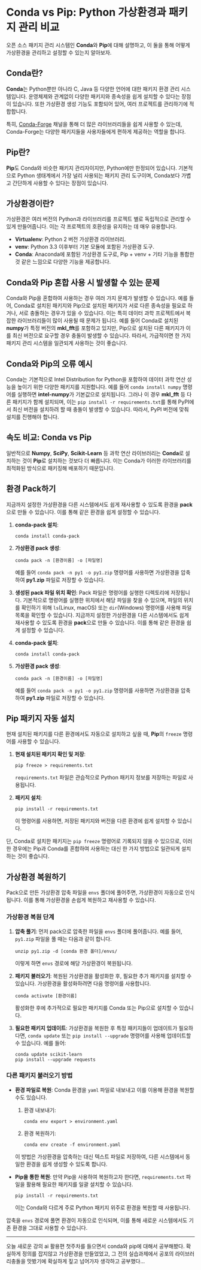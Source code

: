 # Conda vs Pip: Python 가상환경과 패키지 관리 비교

오픈 소스 패키지 관리 시스템인 **Conda**와 **Pip**에 대해 설명하고, 이 둘을 통해 어떻게 가상환경을 관리하고 설정할 수 있는지 알아보자.

## Conda란?
**Conda**는 Python뿐만 아니라 C, Java 등 다양한 언어에 대한 패키지 환경 관리 시스템입니다. 운영체제와 관계없이 다양한 패키지와 종속성을 쉽게 설치할 수 있다는 장점이 있습니다. 또한 가상환경 생성 기능도 포함되어 있어, 여러 프로젝트를 관리하기에 적합합니다.

특히, [Conda-Forge](https://conda-forge.org/) 채널을 통해 더 많은 라이브러리들을 쉽게 사용할 수 있는데, Conda-Forge는 다양한 패키지들을 사용자들에게 편하게 제공하는 역할을 합니다.

## Pip란?
**Pip**도 Conda와 비슷한 패키지 관리자이지만, Python에만 한정되어 있습니다. 기본적으로 Python 생태계에서 가장 널리 사용되는 패키지 관리 도구이며, Conda보다 가볍고 간단하게 사용할 수 있다는 장점이 있습니다.

## 가상환경이란?
가상환경은 여러 버전의 Python과 라이브러리를 프로젝트 별로 독립적으로 관리할 수 있게 만들어줍니다. 이는 각 프로젝트의 호환성을 유지하는 데 매우 유용합니다.

- **Virtualenv**: Python 2 버전 가상환경 라이브러리.
- **venv**: Python 3.3 이후부터 기본 모듈에 포함된 가상환경 도구.
- **Conda**: Anaconda에 포함된 가상환경 도구로, Pip + venv + 기타 기능을 통합한 것 같은 느낌으로 다양한 기능을 제공합니다.

## Conda와 Pip 혼합 사용 시 발생할 수 있는 문제
Conda와 Pip을 혼합하여 사용하는 경우 여러 가지 문제가 발생할 수 있습니다. 예를 들어, Conda로 설치된 패키지와 Pip으로 설치된 패키지가 서로 다른 종속성을 필요로 하거나, 서로 충돌하는 경우가 있을 수 있습니다. 이는 특히 데이터 과학 프로젝트에서 복잡한 라이브러리들이 많이 사용될 때 문제가 됩니다. 예를 들어 Conda로 설치된 **numpy**가 특정 버전의 **mkl_fft**를 포함하고 있지만, Pip으로 설치된 다른 패키지가 이를 최신 버전으로 요구할 경우 충돌이 발생할 수 있습니다. 따라서, 가급적이면 한 가지 패키지 관리 시스템을 일관되게 사용하는 것이 좋습니다.

## Conda와 Pip의 오류 예시
Conda는 기본적으로 Intel Distribution for Python을 포함하여 데이터 과학 연산 성능을 높이기 위한 다양한 패키지를 지원합니다. 예를 들어 `conda install numpy` 명령어를 실행하면 **intel-numpy**가 기본값으로 설치됩니다. 그러나 이 경우 **mkl_fft** 등 다른 패키지가 함께 설치되며, 이는 `pip install -r requirements.txt`를 통해 PyPI에서 최신 버전을 설치하려 할 때 충돌이 발생할 수 있습니다. 따라서, PyPI 버전에 맞춰 설치를 진행해야 합니다.

## 속도 비교: Conda vs Pip
일반적으로 **Numpy**, **SciPy**, **Scikit-Learn** 등 과학 연산 라이브러리는 **Conda**로 설치하는 것이 **Pip**로 설치하는 것보다 더 빠릅니다. 이는 Conda가 이러한 라이브러리를 최적화된 방식으로 패키징해 배포하기 때문입니다.

## 환경 Pack하기
지금까지 설정한 가상환경을 다른 시스템에서도 쉽게 재사용할 수 있도록 환경을 **pack**으로 만들 수 있습니다. 이를 통해 같은 환경을 쉽게 설정할 수 있습니다.

1. **conda-pack 설치**:
   ```
   conda install conda-pack
   ```

2. **가상환경 pack 생성**:
   ```
   conda pack -n [환경이름] -o [파일명]
   ```
   예를 들어 `conda pack -n py1 -o py1.zip` 명령어를 사용하면 가상환경을 압축하여 **py1.zip** 파일로 저장할 수 있습니다.

3. **생성된 pack 파일 위치 확인**:
   Pack 파일은 명령어를 실행한 디렉토리에 저장됩니다. 기본적으로 명령어를 실행한 위치에서 해당 파일을 찾을 수 있으며, 파일의 위치를 확인하기 위해 `ls`(Linux, macOS) 또는 `dir`(Windows) 명령어를 사용해 파일 목록을 확인할 수 있습니다.
지금까지 설정한 가상환경을 다른 시스템에서도 쉽게 재사용할 수 있도록 환경을 **pack**으로 만들 수 있습니다. 이를 통해 같은 환경을 쉽게 설정할 수 있습니다.

1. **conda-pack 설치**:
   ```
   conda install conda-pack
   ```

2. **가상환경 pack 생성**:
   ```
   conda pack -n [환경이름] -o [파일명]
   ```
   예를 들어 `conda pack -n py1 -o py1.zip` 명령어를 사용하면 가상환경을 압축하여 **py1.zip** 파일로 저장할 수 있습니다.

## Pip 패키지 자동 설치
현재 설치된 패키지를 다른 환경에서도 자동으로 설치하고 싶을 때, **Pip**의 `freeze` 명령어를 사용할 수 있습니다.

1. **현재 설치된 패키지 확인 및 저장**:
   ```
   pip freeze > requirements.txt
   ```
   `requirements.txt` 파일은 관습적으로 Python 패키지 정보를 저장하는 파일로 사용됩니다.

2. **패키지 설치**:
   ```
   pip install -r requirements.txt
   ```
   이 명령어를 사용하면, 저장된 패키지와 버전을 다른 환경에 쉽게 설치할 수 있습니다.

단, Conda로 설치한 패키지는 `pip freeze` 명령어로 기록되지 않을 수 있으므로, 이러한 경우에는 Pip과 Conda를 혼합하여 사용하는 대신 한 가지 방법으로 일관되게 설치하는 것이 좋습니다.

## 가상환경 복원하기
Pack으로 만든 가상환경 압축 파일을 `envs` 폴더에 풀어주면, 가상환경이 자동으로 인식됩니다. 이를 통해 가상환경을 손쉽게 복원하고 재사용할 수 있습니다.

### 가상환경 복원 단계
1. **압축 풀기**: 먼저 pack으로 압축한 파일을 `envs` 폴더에 풀어줍니다. 예를 들어, `py1.zip` 파일을 풀 때는 다음과 같이 합니다.
   ```
   unzip py1.zip -d [conda 환경 폴더]/envs/
   ```
   이렇게 하면 `envs` 경로에 해당 가상환경이 복원됩니다.

2. **패키지 불러오기**: 복원된 가상환경을 활성화한 후, 필요한 추가 패키지를 설치할 수 있습니다. 가상환경을 활성화하려면 다음 명령어를 사용합니다.
   ```
   conda activate [환경이름]
   ```
   활성화한 후에 추가적으로 필요한 패키지를 Conda 또는 Pip으로 설치할 수 있습니다.

3. **필요한 패키지 업데이트**: 가상환경을 복원한 후 특정 패키지들이 업데이트가 필요하다면, `conda update` 또는 `pip install --upgrade` 명령어를 사용해 업데이트할 수 있습니다. 예를 들어:
   ```
   conda update scikit-learn
   pip install --upgrade requests
   ```

### 다른 패키지 불러오기 방법
- **환경 파일로 복원**: Conda 환경을 `yaml` 파일로 내보내고 이를 이용해 환경을 복원할 수도 있습니다.
  1. 환경 내보내기:
     ```
     conda env export > environment.yaml
     ```
  2. 환경 복원하기:
     ```
     conda env create -f environment.yaml
     ```
  이 방법은 가상환경을 압축하는 대신 텍스트 파일로 저장하여, 다른 시스템에서 동일한 환경을 쉽게 생성할 수 있도록 합니다.

- **Pip을 통한 복원**: 만약 Pip을 사용하여 복원하고자 한다면, `requirements.txt` 파일을 활용해 필요한 패키지를 일괄 설치할 수 있습니다.
  ```
  pip install -r requirements.txt
  ```
  이는 Conda와 다르게 주로 Python 패키지 위주로 환경을 복원할 때 사용됩니다.

압축을 `envs` 경로에 풀면 환경이 자동으로 인식되며, 이를 통해 새로운 시스템에서도 기존 환경을 그대로 사용할 수 있습니다.




***

오늘 새로운 강의 ai 활용편 첫주차를 들으면서  conda와 pip에 대해서 공부해봤다. 확실하게 정의를 잡지않고 가상환경을 만들었었고, 그 전의 실습과제에서 공포의 라이브러리충돌을 맛봤기에 확실하게 짚고 넘어가자 생각하고 공부했다...

